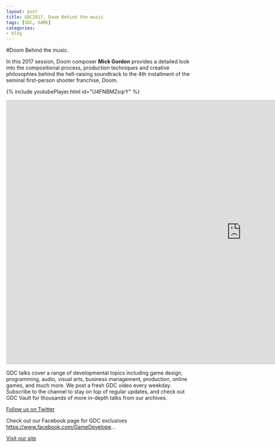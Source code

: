 ```yaml
---
layout: post
title: GDC2017, Doom Behind the music
tags: [GDC, GAME]
categories:
- blog
---
```

#Doom Behind the music.

In this 2017 session, Doom composer **Mick Gordon** provides a detailed look into the compositional process, production techniques and creative philosophies behind the hell-raising soundtrack to the 4th installment of the seminal first-person shooter franchise, Doom.

{% include youtubePlayer.html id="U4FNBMZsqrY" %}

<iframe width="1280" height="720" src="https://www.youtube.com/embed/U4FNBMZsqrY" frameborder="0" allowfullscreen></iframe>

GDC talks cover a range of developmental topics including game design, programming, audio, visual arts, business management, production, online games, and much more. We post a fresh GDC video every weekday. Subscribe to the channel to stay on top of regular updates, and check out GDC Vault for thousands of more in-depth talks from our archives.

[Follow us on Twitter ](https://twitter.com/Official_GDC)

Check out our Facebook page for GDC exclusives
https://www.facebook.com/GameDevelope...

[Visit our site](http://ubm.io/2ctNvqZ)


